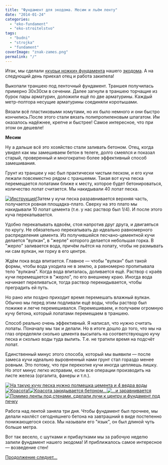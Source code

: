 ```yaml
---
title: "Фундамент для экодома. Месим и льём ленту"
date: "2014-01-24"
categories: 
  - "eko-fundament"
  - "eko-stroitelstvo"
tags: 
  - "budni"
  - "strojka"
  - "fundament"
coverImage: "znak-zames.png"
permalink: "/"
---
```


Итак, мы сделали [«курьи ножки» фундамента](http://svobodaiznutri.ru/?p=20) нашего [экодома](http://svobodaiznutri.ru/?p=36). А на следующий день приехал отец и работа закипела!  
  
Выкопали траншею под ленточный фундамент. Траншея получилась примерно 30х30см в сечении. Далее загнули в траншею торчащие из бурок пары арматурин, доложили ещё по две арматурины. Каждый метр-полтора несущие арматурины соединяли коротышами.  
  
Вязали всё пластиковыми хомутами, но их было немного и они быстро кончились.После этого стали вязать полипропиленовым шпагатом. Им оказалось надёжнее, крепче и быстрее! Самое интересное, что при этом он дешевле!  
  

**Месим**

  
Ну а дальше всё это хозяйство стали заливать бетоном. Отец, когда увидел как мы замешиваем бетон в телеге, долго смеялся и показал старый, проверенный и многократно более эффективный способ замешивания.  
  
Грунт из траншеи у нас был практически чистым песком, и его кучи лежали повсеместно рядом с траншеями. Такая вот куча песка перемещается лопатами ближе к месту, которое будет бетонироваться, количество лопат считается. Мы накидывали 40 лопат песка.  
  
[![](images/D0-97-D0-B0-D0-BC-D0-B5-D1-81-D0-B2-D0-B5-D1-80-D1-82.jpg "Инструкция!")](http://svobodaiznutri.ru/wp-content/uploads/2014/01/D0-97-D0-B0-D0-BC-D0-B5-D1-81-D0-B2-D0-B5-D1-80-D1-82.jpg "Инструкция!")Затем у кучи песка разравнивается верхняя часть, получается ровная площадка-плато. Сверху на это плато мы накидывали 10 лопат цемента (т.е. у нас раствор был 1/4). И после этого куча перекапывается.  
  
Удобно перекапывать вдвоём, стоя напротив друг друга, и двигаяться по кругу. Не обязательно перекапывать до идеально равномерного распределения цемента. Из получившейся песчано-цементной кучи делается "вулкан", в "жерле" которого делается небольшая горка. В "жерло" заливается вода, причём льётся на лопату, чтобы не размывать ни сам вулкан, ни горку в его центре.  
  
Ждём пока вода впитается. Главное — чтобы "вулкан" был такой формы, чтобы вода уходила не в землю, а равномерно пропитывала тело "вулкана". Когда вода впиталась, доливается ещё. Раствор с краёв кучи перемещается в "жерло", по его внешнему краю. Иногда вода начинает переливаться, тогда раствор перекидывается, чтобы преградить ей путь.  
  
Но рано или поздно приходит время перемешать влажный вулкан. Обычно мы перед этим подливали ещё воды, чтобы раствор был пожиже и легче перемешивался. Перемешиваем, и получаем огромную кучу бетона, который лопатами перемещаем в траншею.  
  
Способ реально очень эффективный. Я написал, что нужно считать лопаты. Поначалу мы так и делали. Но в итоге дошло до того, что мы на глаз определяли сколько цемента высыпать на соответствующую кучу песка и сколько воды туда вылить. Т.е. не тратили время на подсчёт лопат.  
  
Единственный минус этого способа, который мы выявили — после замеса кучи идеально выровненный нами грунт стал гораздо менее ровным. Это потому, что при перекопке кучи иногда цепляешь лишку. Но этот минус легко исправим, если все операции производить на листе железа (оргалита, фанеры и т.п.).  
  

[![](images/IMG_20130813_162418.jpg "На такую кучу песка нужно полмешка цемента и 4 ведра воды")](http://svobodaiznutri.ru/wp-content/uploads/2014/01/IMG_20130813_162418.jpg "На такую кучу песка нужно полмешка цемента и 4 ведра воды")[![](images/IMG_20130813_162247.jpg "Красота!")](http://svobodaiznutri.ru/wp-content/uploads/2014/02/IMG_20130813_162247.jpg "Красота!")[![](images/IMG_20130813_162306.jpg "Красота закидывается бетоном...")](http://svobodaiznutri.ru/wp-content/uploads/2014/02/IMG_20130813_162306.jpg "Красота закидывается бетоном...")[![](images/IMG_20130813_162256.jpg "...и заравнивается")](http://svobodaiznutri.ru/wp-content/uploads/2014/02/IMG_20130813_162256.jpg "...и заравнивается")[![](images/IMG_20130813_195602.jpg "Помимо ленты под стенами, сделали лучи к центру и фундамент под печку")](http://svobodaiznutri.ru/wp-content/uploads/2014/01/IMG_20130813_195602.jpg "Помимо ленты под стенами, сделали лучи к центру и фундамент под печку")

  
Работа над лентой заняла три дня. Чтобы фундамент был прочнее, мы делали нахлёст сегодняшнего бетона на завтрашний в виде постепенно понижающегося скоса. Мы называли его "язык", он был длиной чуть больше метра.  
  
Вот так весело, с шутками и прибаутками мы за рабочую неделю залили фундамент нашего экодома! И приближалось самое интересное — возведение стен!  
  
[Продолжение следует...](http://svobodaiznutri.ru/?p=18)
